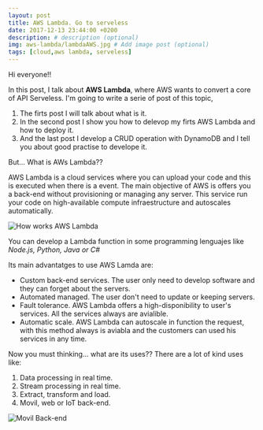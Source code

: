```yaml
---
layout: post
title: AWS Lambda. Go to serveless
date: 2017-12-13 23:44:00 +0200
description: # description (optional)
img: aws-lambda/lambdaAWS.jpg # Add image post (optional)
tags: [cloud,aws lambda, serveless]
---
```


Hi everyone!!

In this post, I talk about __AWS Lambda__, where AWS wants to convert a core of API Serveless.
I'm going to write a serie of post of this topic, 
1. The firts post I will talk about what is it.
2. In the second post I show you how to delevop my firts AWS Lambda and how to deploy it.
3. And the last post I develop a CRUD operation with DynamoDB and I tell you about good practise to develope it.

But... What is AWs Lambda??

AWS Lambda is a cloud services where you can upload your code and this is executed when there is a event. The main objective of AWS is offers you a back-end without
provisioning or managing any server. This service run your code on high-available compute
infraestructure and autoscales automatically.

![How works AWS Lambda]({{site.baseurl}}/assets/img/aws-lambda/FuncionamientoAWSLambda.png)

You can develop a Lambda function in some programming lenguajes like *Node.js, Python, Java or C#*

Its main advantatges to use AWS Lamda are:

* Custom back-end services. The user only need to develop software and they can forget about the servers.
* Automated managed. The user don't need to update or keeping servers.
* Fault tolerance. AWS Lambda offers a high-disponibility to user's services. All the services always are avialible.
* Automatic scale. AWS Lambda can autoscale in function the request, with this method always is aviabla and the customers can used his services in any time.


Now you must thinking... what are its uses??
There are a lot of kind uses like:
1. Data processing in real time.
2. Stream processing in real time.
3. Extract, transform and load.
4. Movil, web or IoT back-end.

![Movil Back-end]({{site.baseurl}}/assets/img/aws-lambda/arquitecturaMovilAWSLAmbda.png)